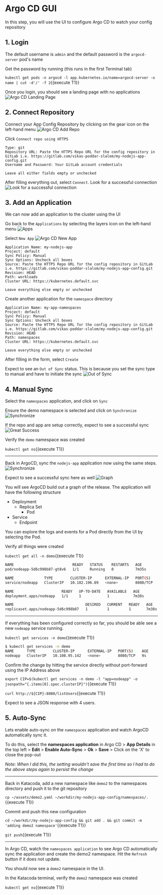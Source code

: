 # Argo CD GUI

In this step, you will use the UI to configure Argo CD to watch your config repository

## 1. Login

The default username is `admin` and the default password is the `argocd-server` pod's name

Get the password by running (this runs in the first Terminal tab)

`kubectl get pods -n argocd -l app.kubernetes.io/name=argocd-server -o name | cut -d'/' -f 2`{{execute T1}}

Once you login, you should see a landing page with no applications
![Argo CD Landing Page](argocd_landingpage_empty.png)

## 2. Connect Repository

Connect your App Config Repository by clicking on the gear icon on the left-hand menu
![Argo CD Add Repo](argocd_repos_setup1.png)

Click `Connect repo using HTTPS`

```
Type: git
Repository URL: Paste the HTTPS Repo URL for the config repository in GitLab i.e. https://gitlab.com/vikas-poddar-slalom/my-nodejs-app-config.git
Username and Password: Your GitLab account credentials

Leave all either fields empty or unchecked
```

After filling everything out, select `Connect`. Look for a successful connection
![Look for a successful connection](argocd_repo_connect_success.png)

## 3. Add an Application

We can now add an application to the cluster using the UI

Go back to the `Applications` by selecting the layers icon on the left-hand menu
![Apps](argocd_applications.png)

Select `New App`
![Argo CD New App](argocd_landingpage_newapp.png)

```
Application Name: my-nodejs-app
Project: default
Sync Policy: Manual
Sync Options: Uncheck all boxes
Source: Paste the HTTPS Repo URL for the config repository in GitLab i.e. https://gitlab.com/vikas-poddar-slalom/my-nodejs-app-config.git
Revision: HEAD
Path: workloads
Cluster URL: https://kubernetes.default.svc

Leave everything else empty or unchecked
```

Create another application for the `namespace` directory

```
Application Name: my-app-namespaces
Project: default
Sync Policy: Manual
Sync Options: Uncheck all boxes
Source: Paste the HTTPS Repo URL for the config repository in GitLab i.e. https://gitlab.com/vikas-poddar-slalom/my-nodejs-app-config.git
Revision: HEAD
Path: namespaces
Cluster URL: https://kubernetes.default.svc

Leave everything else empty or unchecked
```

After filling in the form, select `Create`

Expect to see an `Out of Sync` status. This is because you set the sync type to manual and have to initiate the sync
![Out of Sync](argocd_app_outofsync.png)

## 4. Manual Sync

Select the `namespaces` application, and click on `Sync`

Ensure the demo namespace is selected and click on `Synchronize`
![Synchronize](argocd_namespaces_sync.png)

If the repo and app are setup correctly, expect to see a successful sync
![Great Success](argocd_namespaces_sync_success.png)

Verify the `demo` namespace was created

`kubectl get ns`{{execute T1}}

---

Back in ArgoCD, sync the `nodejs-app` application now using the same steps.
![Synchronize](argocd_nodeapp_sync.png)

Expect to see a successful sync here as well
![Graph](argocd_nodeapp_sync_success.png)

You will see ArgoCD build out a graph of the release. The application will have the following structure
* Deployment
    * Replica Set
        * Pod
* Service
    * Endpoint

You can explore the logs and events for a Pod directly from the UI by selecting the Pod.

Verify all things were created

`kubectl get all -n demo`{{execute T1}}

```bash
NAME                           READY   STATUS    RESTARTS   AGE
pod/nodeapp-5d6c998b87-gt8v6   1/1     Running   0          7m35s

NAME              TYPE        CLUSTER-IP      EXTERNAL-IP   PORT(S)    AGE
service/nodeapp   ClusterIP   10.102.196.89   <none>        8080/TCP   7m37s

NAME                      READY   UP-TO-DATE   AVAILABLE   AGE
deployment.apps/nodeapp   1/1     1            1           7m38s

NAME                                 DESIRED   CURRENT   READY   AGE
replicaset.apps/nodeapp-5d6c998b87   1         1         1       7m38s
```

---

If everything has been configured correctly so far, you should be able see a new `nodeapp` service running.

`kubectl get services -n demo`{{execute T1}}
```bash
$ kubectl get services -n demo
NAME      TYPE        CLUSTER-IP      EXTERNAL-IP   PORT(S)    AGE
nodeapp   ClusterIP   10.108.95.142   <none>        8080/TCP   9s
```

Confirm the change by hitting the service directly without port-forward using the IP Address above

`export CIP=$(kubectl get services -n demo -l "app=nodeapp" -o jsonpath="{.items[0].spec.clusterIP}")`{{execute T1}}

`curl http://${CIP}:8080/listUsers`{{execute T1}}

Expect to see a JSON response with 4 users.

## 5. Auto-Sync

Lets enable auto-sync on the `namespaces` application and watch ArgoCD automatically sync it.

To do this, select the **namespaces application** in Argo CD > **App Details** in the top left > **Edit** > **Enable Auto-Sync** > **Ok** > **Save** > Click on the 'X' to close the pop-out

*Note: When I did this, the setting wouldn't save the first time so I had to do the above steps again to persist the change*

---

Back in Katacoda, add a new namespace like `demo2` to the namespaces directory and push it to the git repository

`cp ~/assets/demo2.yaml ~/workdir/my-nodejs-app-config/namespaces/.`{{execute T1}}

Commit and push this new configuration

`cd ~/workdir/my-nodejs-app-config && git add . && git commit -m 'adding demo2 namespace'`{{execute T1}}

`git push`{{execute T1}}

---

In Argo CD, watch the `namespaces application` to see Argo CD automatically sync the application and create the demo2 namespace. Hit the `Refresh` button if it does not update.

You should now see a `demo2` namespace in the UI.

In the Katacoda terminal, verify the `demo2` namespace was created

`kubectl get ns`{{execute T1}}
